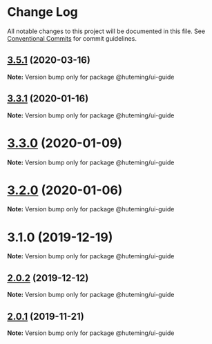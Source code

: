 # Change Log

All notable changes to this project will be documented in this file.
See [Conventional Commits](https://conventionalcommits.org) for commit guidelines.

## [3.5.1](https://github.com/huteming/huteming-ui/compare/v3.5.0...v3.5.1) (2020-03-16)

**Note:** Version bump only for package @huteming/ui-guide





## [3.3.1](https://github.com/huteming/huteming-ui/compare/v3.3.0...v3.3.1) (2020-01-16)

**Note:** Version bump only for package @huteming/ui-guide





# [3.3.0](https://github.com/huteming/huteming-ui/compare/v3.2.0...v3.3.0) (2020-01-09)

**Note:** Version bump only for package @huteming/ui-guide





# [3.2.0](https://github.com/huteming/huteming-ui/compare/v3.1.0...v3.2.0) (2020-01-06)

**Note:** Version bump only for package @huteming/ui-guide





# 3.1.0 (2019-12-19)

**Note:** Version bump only for package @huteming/ui-guide





## [2.0.2](https://github.com/huteming/huteming-ui/compare/@huteming/ui-guide@2.0.1...@huteming/ui-guide@2.0.2) (2019-12-12)

**Note:** Version bump only for package @huteming/ui-guide





## [2.0.1](https://github.com/huteming/huteming-ui/compare/@huteming/ui-guide@2.0.0...@huteming/ui-guide@2.0.1) (2019-11-21)

**Note:** Version bump only for package @huteming/ui-guide
